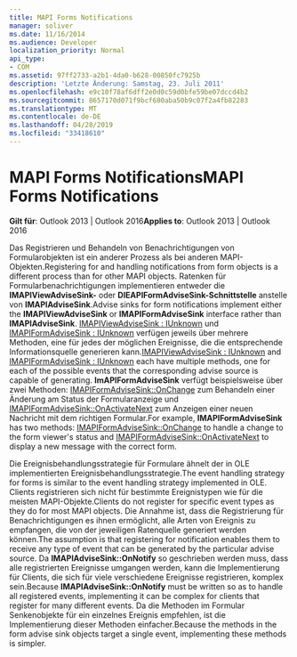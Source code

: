 ```yaml
---
title: MAPI Forms Notifications
manager: soliver
ms.date: 11/16/2014
ms.audience: Developer
localization_priority: Normal
api_type:
- COM
ms.assetid: 97ff2733-a2b1-4da0-b628-00850fc7925b
description: 'Letzte Änderung: Samstag, 23. Juli 2011'
ms.openlocfilehash: e9c10f78af6dff2e0d0c59d0bfe59be07dccd4b2
ms.sourcegitcommit: 8657170d071f9bcf680aba50b9c07f2a4fb82283
ms.translationtype: MT
ms.contentlocale: de-DE
ms.lasthandoff: 04/28/2019
ms.locfileid: "33418610"
---
```

# <a name="mapi-forms-notifications"></a><span data-ttu-id="0fec7-103">MAPI Forms Notifications</span><span class="sxs-lookup"><span data-stu-id="0fec7-103">MAPI Forms Notifications</span></span>

  
  
<span data-ttu-id="0fec7-104">**Gilt für**: Outlook 2013 | Outlook 2016</span><span class="sxs-lookup"><span data-stu-id="0fec7-104">**Applies to**: Outlook 2013 | Outlook 2016</span></span> 
  
<span data-ttu-id="0fec7-105">Das Registrieren und Behandeln von Benachrichtigungen von Formularobjekten ist ein anderer Prozess als bei anderen MAPI-Objekten.</span><span class="sxs-lookup"><span data-stu-id="0fec7-105">Registering for and handling notifications from form objects is a different process than for other MAPI objects.</span></span> <span data-ttu-id="0fec7-106">Ratenken für Formularbenachrichtigungen implementieren entweder die **IMAPIViewAdviseSink-** oder **DIEAPIFormAdviseSink-Schnittstelle** anstelle von **IMAPIAdviseSink**.</span><span class="sxs-lookup"><span data-stu-id="0fec7-106">Advise sinks for form notifications implement either the **IMAPIViewAdviseSink** or **IMAPIFormAdviseSink** interface rather than **IMAPIAdviseSink**.</span></span> <span data-ttu-id="0fec7-107">[IMAPIViewAdviseSink : IUnknown](imapiviewadvisesinkiunknown.md) und [IMAPIFormAdviseSink : IUnknown](imapiformadvisesinkiunknown.md) verfügen jeweils über mehrere Methoden, eine für jedes der möglichen Ereignisse, die die entsprechende Informationsquelle generieren kann.</span><span class="sxs-lookup"><span data-stu-id="0fec7-107">[IMAPIViewAdviseSink : IUnknown](imapiviewadvisesinkiunknown.md) and [IMAPIFormAdviseSink : IUnknown](imapiformadvisesinkiunknown.md) each have multiple methods, one for each of the possible events that the corresponding advise source is capable of generating.</span></span> <span data-ttu-id="0fec7-108">**ImAPIFormAdviseSink** verfügt beispielsweise über zwei Methoden: [IMAPIFormAdviseSink::OnChange](imapiformadvisesink-onchange.md) zum Behandeln einer Änderung am Status der Formularanzeige und [IMAPIFormAdviseSink::OnActivateNext](imapiformadvisesink-onactivatenext.md) zum Anzeigen einer neuen Nachricht mit dem richtigen Formular.</span><span class="sxs-lookup"><span data-stu-id="0fec7-108">For example, **IMAPIFormAdviseSink** has two methods: [IMAPIFormAdviseSink::OnChange](imapiformadvisesink-onchange.md) to handle a change to the form viewer's status and [IMAPIFormAdviseSink::OnActivateNext](imapiformadvisesink-onactivatenext.md) to display a new message with the correct form.</span></span> 
  
<span data-ttu-id="0fec7-109">Die Ereignisbehandlungsstrategie für Formulare ähnelt der in OLE implementierten Ereignisbehandlungsstrategie.</span><span class="sxs-lookup"><span data-stu-id="0fec7-109">The event handling strategy for forms is similar to the event handling strategy implemented in OLE.</span></span> <span data-ttu-id="0fec7-110">Clients registrieren sich nicht für bestimmte Ereignistypen wie für die meisten MAPI-Objekte.</span><span class="sxs-lookup"><span data-stu-id="0fec7-110">Clients do not register for specific event types as they do for most MAPI objects.</span></span> <span data-ttu-id="0fec7-111">Die Annahme ist, dass die Registrierung für Benachrichtigungen es ihnen ermöglicht, alle Arten von Ereignis zu empfangen, die von der jeweiligen Ratenquelle generiert werden können.</span><span class="sxs-lookup"><span data-stu-id="0fec7-111">The assumption is that registering for notification enables them to receive any type of event that can be generated by the particular advise source.</span></span> <span data-ttu-id="0fec7-112">Da **IMAPIAdviseSink::OnNotify** so geschrieben werden muss, dass alle registrierten Ereignisse umgangen werden, kann die Implementierung für Clients, die sich für viele verschiedene Ereignisse registrieren, komplex sein.</span><span class="sxs-lookup"><span data-stu-id="0fec7-112">Because **IMAPIAdviseSink::OnNotify** must be written so as to handle all registered events, implementing it can be complex for clients that register for many different events.</span></span> <span data-ttu-id="0fec7-113">Da die Methoden im Formular Senkenobjekte für ein einzelnes Ereignis empfehlen, ist die Implementierung dieser Methoden einfacher.</span><span class="sxs-lookup"><span data-stu-id="0fec7-113">Because the methods in the form advise sink objects target a single event, implementing these methods is simpler.</span></span> 
  

